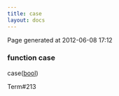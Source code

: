 ```yaml
---
title: case
layout: docs
---
```


<div class="bottom_right_note">Page generated at 2012-06-08 17:12</div>
<h3><span class="minor">function</span> case</h3>

case(<a href="/docs/bool.html">bool</a>)
<p></p>

<p><span class="extra_minor">Term#213</span></p>
